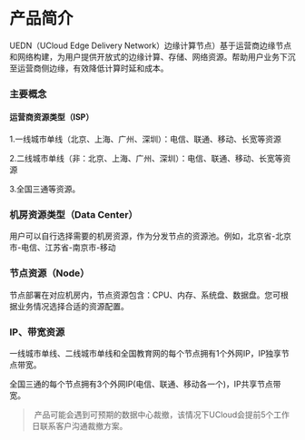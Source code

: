 # 产品简介

UEDN（UCloud Edge Delivery Network）边缘计算节点）基于运营商边缘节点和网络构建，为用户提供开放式的边缘计算、存储、网络资源。帮助用户业务下沉至运营商侧边缘，有效降低计算时延和成本。



### 主要概念

#### 运营商资源类型（ISP）

1.一线城市单线（北京、上海、广州、深圳）：电信、联通、移动、长宽等资源

2.二线城市单线（非：北京、上海、广州、深圳）：电信、联通、移动、长宽等资源

3.全国三通等资源。

### 机房资源类型（Data Center）

用户可以自行选择需要的机房资源，作为分发节点的资源池。例如，北京省-北京市-电信、江苏省-南京市-移动

### 节点资源（Node）

节点部署在对应机房内，节点资源包含：CPU、内存、系统盘、数据盘。您可根据业务情况选择合适的资源配置。

### IP、带宽资源

一线城市单线、二线城市单线和全国教育网的每个节点拥有1个外网IP，IP独享节点带宽。

全国三通的每个节点拥有3个外网IP(电信、联通、移动各一个)，IP共享节点带宽。



> 产品可能会遇到可预期的数据中心裁撤，该情况下UCloud会提前5个工作日联系客户沟通裁撤方案。

### 
